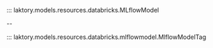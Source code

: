 ::: laktory.models.resources.databricks.MLflowModel

--

::: laktory.models.resources.databricks.mlflowmodel.MlflowModelTag